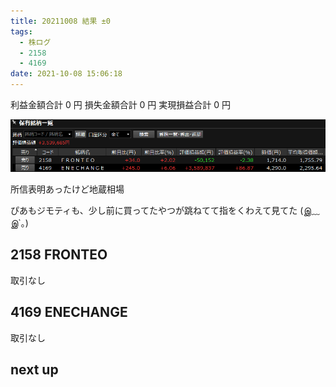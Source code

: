 ```yaml
---
title: 20211008 結果 ±0
tags:
  - 株ログ
  - 2158
  - 4169
date: 2021-10-08 15:06:18
---
```


利益金額合計 0 円
損失金額合計 0 円
実現損益合計 0 円

![i](/kab/img/20211008000.png)

所信表明あったけど地蔵相場

ぴあもジモティも、少し前に買ってたやつが跳ねてて指をくわえて見てた (இ﹏இ`｡)

## 2158 FRONTEO

取引なし

## 4169 ENECHANGE

取引なし

## next up

